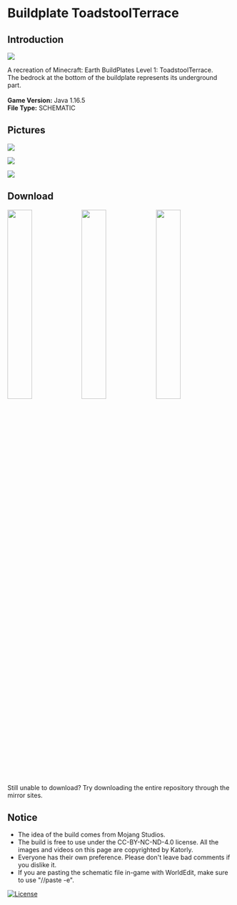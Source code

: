 # Buildplate ToadstoolTerrace
## Introduction

<img align="center" src="https://cdn.jsdelivr.net/gh/katorlymc/Level1-Buildplates/ToadstoolTerrace/screenshots/pic1.PNG">

A recreation of Minecraft: Earth BuildPlates Level 1: ToadstoolTerrace.<br>
The bedrock at the bottom of the buildplate represents its underground part.<br>
<br>
<b>Game Version:</b> Java 1.16.5<br>
<b>File Type:</b> SCHEMATIC<br>

## Pictures

<img align="center" src="https://cdn.jsdelivr.net/gh/katorlymc/Level1-Buildplates/ToadstoolTerrace/screenshots/pic2.PNG"><br>

<img align="center" src="https://cdn.jsdelivr.net/gh/katorlymc/Level1-Buildplates/ToadstoolTerrace/screenshots/pic3.PNG"><br>

<img align="center" src="https://cdn.jsdelivr.net/gh/katorlymc/Level1-Buildplates/ToadstoolTerrace/screenshots/pic4.PNG"><br>

## Download

<a href="https://github.com/katorlymc/Level1-Buildplates/raw/master/ToadstoolTerrace/ToadstoolTerrace.schem" target="_blank"><img align="center" width="33%" src="https://cdn.jsdelivr.net/gh/katorly/katorly/SocialLinks/Download1.png"></a><a href="https://github.com.cnpmjs.org/katorlymc/Level1-Buildplates/raw/master/ToadstoolTerrace/ToadstoolTerrace.schem" target="_blank"><img align="center" width="33%" src="https://cdn.jsdelivr.net/gh/katorly/katorly/SocialLinks/Download2.png"></a><a href="https://hub.fastgit.org/katorlymc/Level1-Buildplates/raw/master/ToadstoolTerrace/ToadstoolTerrace.schem" target="_blank"><img align="center" width="33%" src="https://cdn.jsdelivr.net/gh/katorly/katorly/SocialLinks/Download3.png"></a><br>
Still unable to download? Try downloading the entire repository through the mirror sites.<br>

## Notice

- The idea of the build comes from Mojang Studios.
- The build is free to use under the CC-BY-NC-ND-4.0 license. All the images and videos on this page are copyrighted by Katorly.
- Everyone has their own preference. Please don't leave bad comments if you dislike it.
- If you are pasting the schematic file in-game with WorldEdit, make sure to use "//paste -e".

[![License](https://img.shields.io/badge/license-CC--BY--NC--ND--4.0-green?style=for-the-badge)](http://creativecommons.org/licenses/by-nc-nd/4.0)